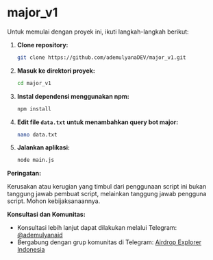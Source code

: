 # major_v1

Untuk memulai dengan proyek ini, ikuti langkah-langkah berikut:

1. **Clone repository:**
    ```bash
    git clone https://github.com/ademulyanaDEV/major_v1.git
    ```

2. **Masuk ke direktori proyek:**
    ```bash
    cd major_v1
    ```

3. **Instal dependensi menggunakan npm:**
    ```bash
    npm install
    ```

4. **Edit file `data.txt` untuk menambahkan query bot major:**
    ```bash
    nano data.txt
    ```

5. **Jalankan aplikasi:**
    ```bash
    node main.js
    ```

**Peringatan:**

Kerusakan atau kerugian yang timbul dari penggunaan script ini bukan tanggung jawab pembuat script, melainkan tanggung jawab pengguna script. Mohon kebijaksanaannya.

**Konsultasi dan Komunitas:**

- Konsultasi lebih lanjut dapat dilakukan melalui Telegram: [@ademulyanaid](https://t.me/ademulyanaid)
- Bergabung dengan grup komunitas di Telegram: [Airdrop Explorer Indonesia](https://t.me/airdropexplorerindonesia)
